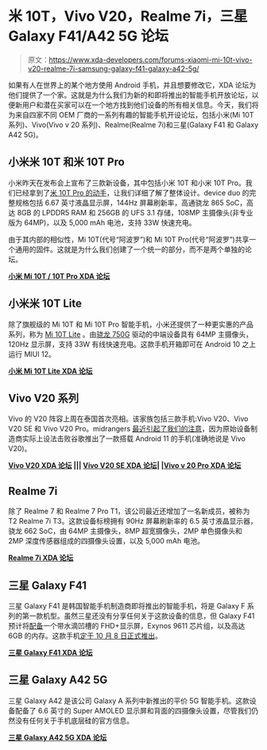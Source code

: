 # 米 10T，Vivo V20，Realme 7i，三星 Galaxy F41/A42 5G 论坛

> 原文：<https://www.xda-developers.com/forums-xiaomi-mi-10t-vivo-v20-realme-7i-samsung-galaxy-f41-galaxy-a42-5g/>

如果有人在世界上的某个地方使用 Android 手机，并且想要修改它，XDA 论坛为他们提供了一个家。这就是为什么我们为新的和即将推出的智能手机开放论坛，以便新用户和潜在买家可以在一个地方找到他们设备的所有相关信息。今天，我们将为来自四家不同 OEM 厂商的一系列有趣的智能手机开设论坛，包括小米(Mi 10T 系列)、Vivo(Vivo v 20 系列)、Realme(Realme 7i)和三星(Galaxy F41 和 Galaxy A42 5G)。

## 小米米 10T 和米 10T Pro

小米昨天在发布会上宣布了三款新设备，其中包括小米 10T 和小米 10T Pro。我们已经拿到了[米 10T Pro 的动手](https://www.xda-developers.com/xiaomi-mi-10t-pro-preview/)，让我们详细了解了整体设计。device duo 的完整规格包括 6.67 英寸液晶显示屏，144Hz 屏幕刷新率，高通骁龙 865 SoC，高达 8GB 的 LPDDR5 RAM 和 256GB 的 UFS 3.1 存储，108MP 主摄像头(非专业版为 64MP)，以及 5,000 mAh 电池，支持 33W 快速充电。

由于其内部的相似性，Mi 10T(代号“阿波罗”)和 Mi 10T Pro(代号“阿波罗”)共享一个通用的固件。这就是为什么我们创建了一个统一的部分，而不是两个单独的论坛。

**[小米 Mi 10T / 10T Pro XDA 论坛](https://forum.xda-developers.com/xiaomi-mi-10t)**

## 小米米 10T Lite

除了旗舰级的 Mi 10T 和 Mi 10T Pro 智能手机，小米还提供了一种更实惠的产品系列，称为 [Mi 10T Lite](https://www.xda-developers.com/xiaomi-mi-10t-lite-qualcomm-snapdragon-750g-120hz-display-launch/) 。由[骁龙 750G](https://www.xda-developers.com/qualcomm-snapdragon-750g-processor-specifications-features/) 驱动的中端设备具有 64MP 主摄像头，120Hz 显示屏，支持 33W 有线快速充电。这款手机开箱即可在 Android 10 之上运行 MIUI 12。

**[小米 Mi 10T Lite XDA 论坛](https://forum.xda-developers.com/xiaomi-mi-10t-lite)**

## Vivo V20 系列

Vivo 的 V20 阵容上周在泰国首次亮相。该家族包括三款手机:Vivo V20、Vivo V20 SE 和 Vivo V20 Pro。midrangers [最近引起了我们的注意](https://www.xda-developers.com/vivo-v20-android-11/)，因为原始设备制造商实际上设法击败谷歌推出了一款搭载 Android 11 的手机(准确地说是 Vivo V20)。

**[Vivo V20 XDA 论坛](https://forum.xda-developers.com/vivo-v20) ||| [Vivo V20 SE XDA 论坛](https://forum.xda-developers.com/vivo-v20-se)| |[Vivo v 20 Pro XDA 论坛](https://forum.xda-developers.com/vivo-v20-pro)**

## Realme 7i

除了 Realme 7 和 Realme 7 Pro T1，该公司最近还增加了一名新成员，被称为 T2 Realme 7i T3。这款设备标榜拥有 90Hz 屏幕刷新率的 6.5 英寸液晶显示器，骁龙 662 SoC，由 64MP 主摄像头，8MP 超宽摄像头，2MP 单色摄像头和 2MP 深度传感器组成的四摄像头设置，以及 5,000 mAh 电池。

**[Realme 7i XDA 论坛](https://forum.xda-developers.com/realme-7i)**

## 三星 Galaxy F41

三星 Galaxy F41 是韩国智能手机制造商即将推出的智能手机，将是 Galaxy F 系列的第一款机型。虽然三星还没有分享任何关于这款设备的信息，但 Galaxy F41 预计将[配备](https://www.xda-developers.com/samsung-preparing-new-camera-centric-galaxy-f-series-india/)一个带水滴凹槽的 FHD+显示屏，Exynos 9611 芯片组，以及高达 6GB 的内存。这款手机[定于 10 月 8 日正式推出](https://www.flipkart.com/galaxy-f-coming-soon-di986ty-store)。

**[三星 Galaxy F41 XDA 论坛](https://forum.xda-developers.com/galaxy-f41)**

## 三星 Galaxy A42 5G

三星 Galaxy A42 是该公司 Galaxy A 系列中新推出的平价 5G 智能手机。这款设备配备了 6.6 英寸的 Super AMOLED 显示屏和背面的四摄像头设置，尽管我们仍然没有任何关于手机底层硅的官方信息。

**[三星 Galaxy A42 5G XDA 论坛](https://forum.xda-developers.com/galaxy-a42-5g)**